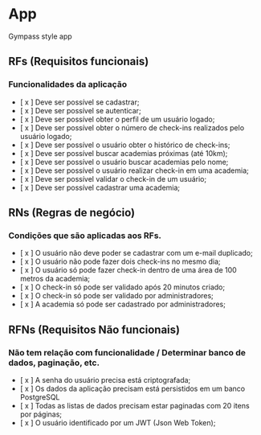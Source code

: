 # App

Gympass style app

## RFs (Requisitos funcionais)
### Funcionalidades da aplicação
- [ x ] Deve ser possível se cadastrar;
- [ x ] Deve ser possível se autenticar;
- [ x ] Deve ser possível obter o perfil de um usuário logado;
- [ x ] Deve ser possível obter o número de check-ins realizados pelo usuário logado;
- [ x ] Deve ser possível o usuário obter o histórico de check-ins;
- [ x ] Deve ser possível buscar academias próximas (até 10km);
- [ x ] Deve ser possível o usuário buscar academias pelo nome;
- [ x ] Deve ser possível o usuário realizar check-in em uma academia;
- [ x ] Deve ser possível validar o check-in de um usuário;
- [ x ] Deve ser possível cadastrar uma academia;

## RNs (Regras de negócio)
### Condições que são aplicadas aos RFs.

- [ x ] O usuário não deve poder se cadastrar com um e-mail duplicado;
- [ x ] O usuário não pode fazer dois check-ins no mesmo dia;
- [ x ] O usuário só pode fazer check-in dentro de uma área de 100 metros da academia;
- [ x ] O check-in só pode ser validado após 20 minutos criado;
- [ x ] O check-in só pode ser validado por administradores;
- [ x ] A academia só pode ser cadastrado por administradores;

## RFNs (Requisitos Não funcionais)
### Não tem relação com funcionalidade / Determinar banco de dados, paginação, etc.

- [ x ] A senha do usuário precisa está criptografada;
- [ x ] Os dados da aplicação precisam está persistidos em um banco PostgreSQL
- [ x ] Todas as listas de dados precisam estar paginadas com 20 itens por páginas;
- [ x ] O usuário identificado por um JWT (Json Web Token);
